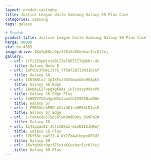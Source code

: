 ```yaml
---
layout: produk-casinghp
title: Justice League Unite Samsung Galaxy S9 Plus Case
categories: samsung
tags: galaxy

# Produk
product-title: Justice League Unite Samsung Galaxy S9 Plus Case
harga: 90000
sku: hn-4385
image-drive: 1KwYq6KnrOpz37SxXsKGeebarIsrKlfej
gallery:
  - url: 1YTi2E0pNjejoBi1TeFBRTSITqQkbr-de
    title: Galaxy Note 8
  - url: 1ePcUs3YNeLJtrk_7f5W7ZQ7I2Nd1GxGf
    title: Galaxy S6
  - url: 1X6tBNlxJ_3pIXFoz7GVSmpoGbc9EAgkS
    title: Galaxy S6 Edge
  - url: 1AeQALE27upgXgK8As_iuTcoszyH4VoP0
    title: Galaxy S6 Edge Plus
  - url: 1oWV0VYC0n4goW2wJaunCbCU9Q4NamOWo
    title: Galaxy S7
  - url: 1_F9BSXncbF6D-bXlx4K1so0P64LDfus0
    title: Galaxy S7 Edge
  - url: 1-YukAxXu579pSR5wK8md090y_B6mPo2W
    title: Galaxy S8
  - url: 1o43qqdo82-JCfzCBkaI-eLoN1IAJmRwT
    title: Galaxy S8 Plus
  - url: 1ZKY58e_n4YIJ-4_KY2ZX4wlhqvvOFGd7
    title: Galaxy S9
  - url: 1KwYq6KnrOpz37SxXsKGeebarIsrKlfej
    title: Galaxy S9 Plus
---
```

